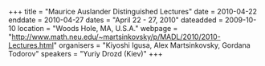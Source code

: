 +++
title = "Maurice Auslander Distinguished Lectures"
date = 2010-04-22
enddate = 2010-04-27
dates = "April 22 - 27, 2010"
dateadded = 2009-10-10
location = "Woods Hole, MA, U.S.A."
webpage = "http://www.math.neu.edu/~martsinkovsky/p/MADL/2010/2010-Lectures.html"
organisers = "Kiyoshi Igusa, Alex Martsinkovsky, Gordana Todorov"
speakers = "Yuriy Drozd (Kiev)"
+++
